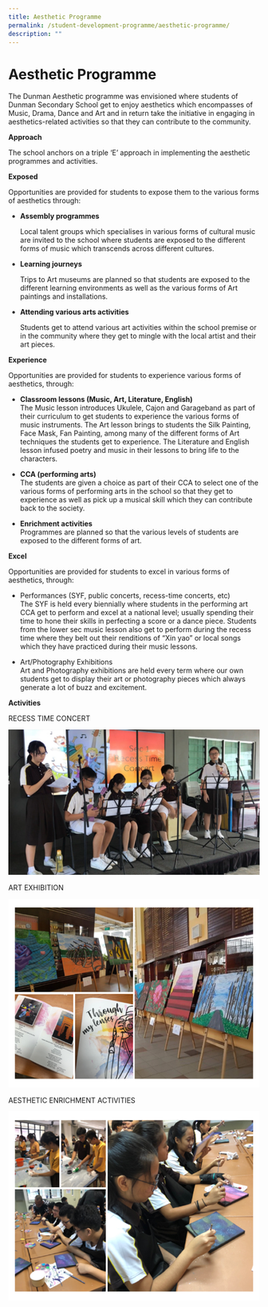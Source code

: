 ```yaml
---
title: Aesthetic Programme
permalink: /student-development-programme/aesthetic-programme/
description: ""
---
```

# Aesthetic Programme

The Dunman Aesthetic programme was envisioned where students of Dunman Secondary School get to enjoy aesthetics which encompasses of Music, Drama, Dance and Art and in return take the initiative in engaging in aesthetics-related activities so that they can contribute to the community.

**Approach**

The school anchors on a triple ‘E’ approach in implementing the aesthetic programmes and activities.

**Exposed**

Opportunities are provided for students to expose them to the various forms of aesthetics through:

*   **Assembly programmes**
    
    Local talent groups which specialises in various forms of cultural music are invited to the school where students are exposed to the different forms of music which transcends across different cultures.
    
*   **Learning journeys**
    
    Trips to Art museums are planned so that students are exposed to the different learning environments as well as the various forms of Art paintings and installations.
    
*   **Attending various arts activities**
    
    Students get to attend various art activities within the school premise or in the community where they get to mingle with the local artist and their art pieces.

**Experience**

Opportunities are provided for students to experience various forms of aesthetics, through:

*   **Classroom lessons (Music, Art, Literature, English)**   
    The Music lesson introduces Ukulele, Cajon and Garageband as part of their curriculum to get students to experience the various forms of music instruments. The Art lesson brings to students the Silk Painting, Face Mask, Fan Painting, among many of the different forms of Art techniques the students get to experience. The Literature and English lesson infused poetry and music in their lessons to bring life to the characters.

*   **CCA (performing arts)**   
     The students are given a choice as part of their CCA to select one of the various forms of performing arts in the school so that they get to experience as well as pick up a musical skill which they can contribute back to the society.

*   **Enrichment activities**   
    Programmes are planned so that the various levels of students are exposed to the different forms of art.

**Excel**

Opportunities are provided for students to excel in various forms of aesthetics, through:

*   Performances (SYF, public concerts, recess-time concerts, etc)  
    The SYF is held every biennially where students in the performing art CCA get to perform and excel at a national level; usually spending their time to hone their skills in perfecting a score or a dance piece. Students from the lower sec music lesson also get to perform during the recess time where they belt out their renditions of “Xin yao” or local songs which they have practiced during their music lessons.

*   Art/Photography Exhibitions  
    Art and Photography exhibitions are held every term where our own students get to display their art or photography pieces which always generate a lot of buzz and excitement.

**Activities**

RECESS TIME CONCERT

![](/images/Student%20Development%20Programme/Aesthetic%20Programme/RecessTimeConcert.jpg)

ART EXHIBITION

![](/images/Student%20Development%20Programme/Aesthetic%20Programme/ArtExihibition.png)

AESTHETIC ENRICHMENT ACTIVITIES

![](/images/Student%20Development%20Programme/Aesthetic%20Programme/Aesthetic%20Enrichment%20Activities.png)
